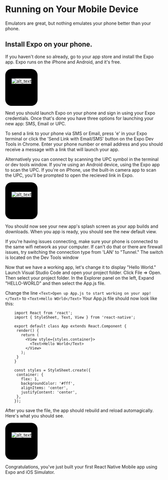 <style type='text/css'>
img[src$='#mobile-screenshot'] { 
	max-width: 300px; 
	border: solid black 20px;
	border-top-width: 30px;
	border-bottom-width: 70px;
	border-radius: 20px;
}
</style>

# Running on Your Mobile Device

Emulators are great, but nothing emulates your phone better than your phone.  

## Install Expo on your phone. 

If you haven't done so already, go to your app store and install the Expo app. Expo runs on the iPhone and Android, and it's free.


 ![alt_text](assets/04/app-store.jpg#mobile-screenshot  "iPhone : Expo in the App Store")

Next you should launch Expo on your phone and sign in using your Expo credentials.  Once that's done you have three options for launching your new app: SMS, Email or UPC.
  
To send a link to your phone via SMS or Email, press 'e' in your Expo terminal or click the 'Send Link with Email/SMS' button on the Expo Dev Tools in Chrome.  Enter your phone number or email address and you should receive a message with a link that will launch your app.
  
Alternatively you can connect by scanning the UPC symbol in the terminal or dev tools window.  If you're using an Android device, using the Expo app to scan the UPC.   If you're on iPhone, use the built-in camera app to scan the UPC,  you'll be prompted to open the recieved link in Expo.

 ![alt_text](assets/04/launching-on-iphone.jpg#mobile-screenshot  "iPhone : Scanning the UPC")


You should now see your new app's splash screen as your app builds and downloads. When you app is ready, you should see the new default view.

If you're having issues connecting, make sure your phone is connected to the same wifi network as your computer.   If can't do that or there are firewall issues, try switching the connection type from 'LAN' to "Tunnel."  The switch is located on the Dev Tools window

Now that we have a working app, let's change it to display "Hello World."  Launch Visual Studio Code and open your project folder.  Click File => Open.  Then select your project folder.   In the Explorer panel on the left, Expand "HELLO-WORLD" and then select the App.js file.

Change the line `<Text>Open up App.js to start working on your app!</Text>` to `<Text>Hello WOrld</Text>` Your App.js file should now look like this:

```
    import React from 'react';
    import { StyleSheet, Text, View } from 'react-native';

    export default class App extends React.Component {
     render() {
       return (
         <View style={styles.container}>
           <Text>Hello World</Text>
         </View>
       );
     }
    }

    const styles = StyleSheet.create({
     container: {
       flex: 1,
       backgroundColor: '#fff',
       alignItems: 'center',
       justifyContent: 'center',
     },
    });
```

After you save the file, the app should rebuild and reload automagically.  Here's what you should see.

![alt_text](assets/04/hello-world-iphone.jpg#mobile-screenshot "iPhone: Final Hello World app")


Congratulations, you've just built your first React Native Mobile app using Expo and iOS Simulator.
 